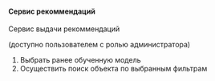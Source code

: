 #### Сервис рекоммендаций

Сервис выдачи рекоммендаций

(доступно пользователем с ролью администратора)

1. Выбрать ранее обученную модель
2. Осуществить поиск объекта по выбранным фильтрам